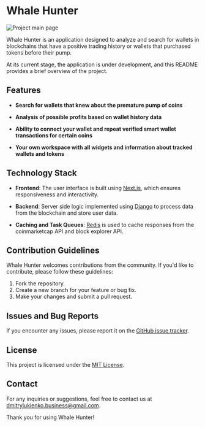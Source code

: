 # Whale Hunter

<img src="https://photos.app.goo.gl/GNyYZdujTjYZEjnKA" alt="Project main page"/>

Whale Hunter is an application designed to analyze and search for wallets in blockchains that have a positive trading history or wallets that purchased tokens before their pump.

At its current stage, the application is under development, and this README provides a brief overview of the project.

## Features

- **Search for wallets that knew about the premature pump of coins**

- **Analysis of possible profits based on wallet history data**

- **Ability to connect your wallet and repeat verified smart wallet transactions for certain coins**

- **Your own workspace with all widgets and information about tracked wallets and tokens**

## Technology Stack

- **Frontend**: The user interface is built using [Next.js](https://nextjs.org/), which ensures responsiveness and interactivity.

- **Backend**: Server side logic implemented using [Django](https://www.djangoproject.com/) to process data from the blockchain and store user data.

- **Caching and Task Queues**: [Redis](https://redis.io/) is used to cache responses from the coinmarketcap API and block explorer API.

## Contribution Guidelines

Whale Hunter welcomes contributions from the community. If you'd like to contribute, please follow these guidelines:

1. Fork the repository.
2. Create a new branch for your feature or bug fix.
3. Make your changes and submit a pull request.

## Issues and Bug Reports

If you encounter any issues, please report it on the [GitHub issue tracker](https://github.com/SVIT-Solutions/whale-hunter/issues).

## License

This project is licensed under the [MIT License](LICENSE).

## Contact

For any inquiries or suggestions, feel free to contact us at [dmitrylukienko.business@gmail.com](mailto:dmitrylukienko.business@gmail.com).

Thank you for using Whale Hunter!
